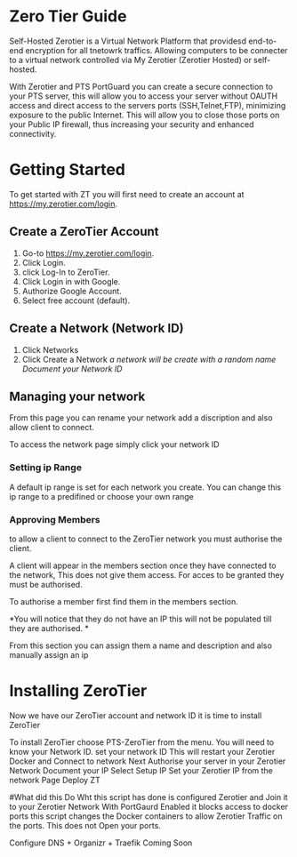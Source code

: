# Zero Tier Guide
Self-Hosted Zerotier is a Virtual Network Platform that providesd end-to-end encryption for all tnetowrk traffics. Allowing computers to be connecter to a virtual network controlled via My Zerotier (Zerotier Hosted) or self-hosted.

With Zerotier and PTS PortGuard you can create a secure connection to your PTS server, this will allow you to access your server without OAUTH access and direct access to the servers ports (SSH,Telnet,FTP), minimizing exposure to the public Internet. This will allow you to close those ports on your Public IP firewall, thus increasing your security and enhanced connectivity.

# Getting Started
To get started with ZT you will first need to create an account at https://my.zerotier.com/login. 

## Create a ZeroTier Account
1. Go-to https://my.zerotier.com/login.
1. Click Login.
1. click Log-In to ZeroTier.
1. Click Login in with Google.
1. Authorize Google Account.
1. Select free account (default).

## Create a Network (Network ID)
1. Click Networks
1. Click Create a Network
*a network will be create with a random name*
*Document your Network ID*

## Managing your network
From this page you can rename your network add a discription and also allow client to connect.

To access the network page simply click your network ID

### Setting ip Range
A default ip range is set for each network you create. You can change this ip range to a predifined or choose your own range

### Approving Members
to allow a client to connect to the ZeroTier network you must authorise the client.

A client will appear in the members section once they have connected to the network, This does not give them access. For acces to be granted they must be authorised.

To authorise a member first find them in the members section.

*You will notice that they do not have an IP this will not be populated till they are authorised.
*

From this section you can assign them a name and description and also manually assign an ip

# Installing ZeroTier
Now we have our ZeroTier account and network ID it is time to install ZeroTier

To install ZeroTier choose PTS-ZeroTier from the menu.
You will need to know your Network ID.
set your network ID
This will restart your Zerotier Docker and Connect to network
Next Authorise your server in your Zerotier Network
Document your IP
Select Setup IP
Set your Zerotier IP from the network Page
Deploy ZT

#What did this Do
Wht this script has done is configured Zerotier and Join it to your Zerotier Network
With PortGaurd Enabled it blocks access to docker ports this script changes the Docker containers to allow Zerotier Traffic on the ports.
This does not Open your ports.

Configure DNS + Organizr + Traefik
Coming Soon


